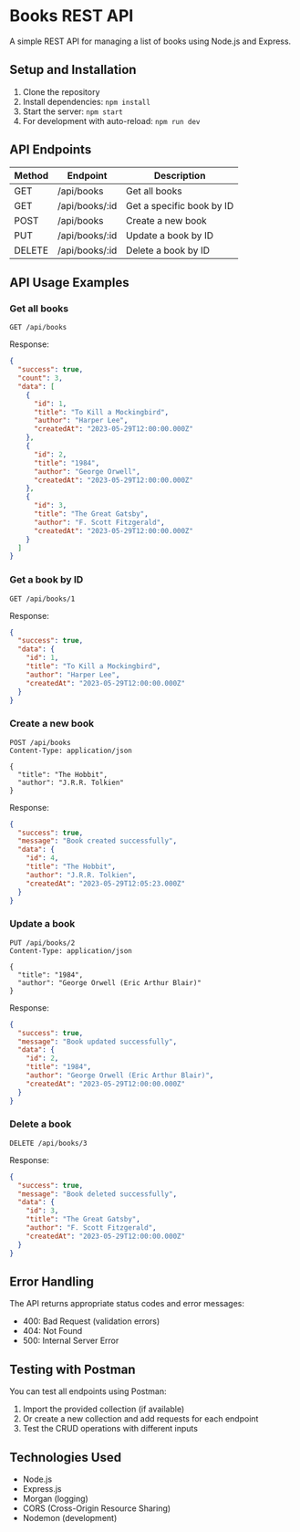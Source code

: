 # Books REST API

A simple REST API for managing a list of books using Node.js and Express.

## Setup and Installation

1. Clone the repository
2. Install dependencies: `npm install`
3. Start the server: `npm start`
4. For development with auto-reload: `npm run dev`

## API Endpoints

| Method | Endpoint       | Description                |
|--------|----------------|----------------------------|
| GET    | /api/books     | Get all books              |
| GET    | /api/books/:id | Get a specific book by ID  |
| POST   | /api/books     | Create a new book          |
| PUT    | /api/books/:id | Update a book by ID        |
| DELETE | /api/books/:id | Delete a book by ID        |

## API Usage Examples

### Get all books
```
GET /api/books
```

Response:
```json
{
  "success": true,
  "count": 3,
  "data": [
    {
      "id": 1,
      "title": "To Kill a Mockingbird",
      "author": "Harper Lee",
      "createdAt": "2023-05-29T12:00:00.000Z"
    },
    {
      "id": 2,
      "title": "1984",
      "author": "George Orwell",
      "createdAt": "2023-05-29T12:00:00.000Z"
    },
    {
      "id": 3,
      "title": "The Great Gatsby",
      "author": "F. Scott Fitzgerald",
      "createdAt": "2023-05-29T12:00:00.000Z"
    }
  ]
}
```

### Get a book by ID
```
GET /api/books/1
```

Response:
```json
{
  "success": true,
  "data": {
    "id": 1,
    "title": "To Kill a Mockingbird",
    "author": "Harper Lee",
    "createdAt": "2023-05-29T12:00:00.000Z"
  }
}
```

### Create a new book
```
POST /api/books
Content-Type: application/json

{
  "title": "The Hobbit",
  "author": "J.R.R. Tolkien"
}
```

Response:
```json
{
  "success": true,
  "message": "Book created successfully",
  "data": {
    "id": 4,
    "title": "The Hobbit",
    "author": "J.R.R. Tolkien",
    "createdAt": "2023-05-29T12:05:23.000Z"
  }
}
```

### Update a book
```
PUT /api/books/2
Content-Type: application/json

{
  "title": "1984",
  "author": "George Orwell (Eric Arthur Blair)"
}
```

Response:
```json
{
  "success": true,
  "message": "Book updated successfully",
  "data": {
    "id": 2,
    "title": "1984",
    "author": "George Orwell (Eric Arthur Blair)",
    "createdAt": "2023-05-29T12:00:00.000Z"
  }
}
```

### Delete a book
```
DELETE /api/books/3
```

Response:
```json
{
  "success": true,
  "message": "Book deleted successfully",
  "data": {
    "id": 3,
    "title": "The Great Gatsby",
    "author": "F. Scott Fitzgerald",
    "createdAt": "2023-05-29T12:00:00.000Z"
  }
}
```

## Error Handling

The API returns appropriate status codes and error messages:

- 400: Bad Request (validation errors)
- 404: Not Found
- 500: Internal Server Error

## Testing with Postman

You can test all endpoints using Postman:

1. Import the provided collection (if available)
2. Or create a new collection and add requests for each endpoint
3. Test the CRUD operations with different inputs

## Technologies Used

- Node.js
- Express.js
- Morgan (logging)
- CORS (Cross-Origin Resource Sharing)
- Nodemon (development)